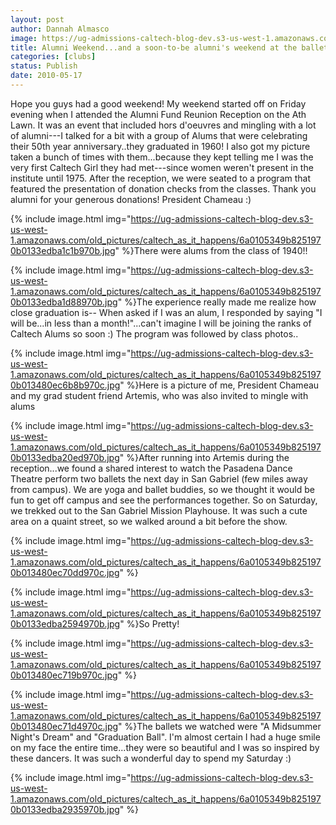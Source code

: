 ```yaml
---
layout: post
author: Dannah Almasco
image: https://ug-admissions-caltech-blog-dev.s3-us-west-1.amazonaws.com/old_pictures/caltech_as_it_happens/6a0105349b8251970b013480ec67c0970c.jpg
title: Alumni Weekend...and a soon-to-be alumni's weekend at the ballet
categories: [clubs]
status: Publish
date: 2010-05-17
---
```


Hope you guys had a good weekend!
My weekend started off on Friday evening when I attended the Alumni Fund Reunion Reception on the Ath Lawn. It was an event that included hors d'oeuvres
and mingling with a lot of alumni---I talked for a bit with a group of Alums that were celebrating their 50th year anniversary..they graduated in 1960! I also got my picture taken a bunch of times with them...because they kept telling me I was the very first Caltech Girl they had met---since women weren't present in the institute until 1975. 
After the reception, we were seated to a program that featured the presentation of donation checks from the classes. Thank you alumni for your generous donations!
President Chameau :) 

{% include image.html img="https://ug-admissions-caltech-blog-dev.s3-us-west-1.amazonaws.com/old_pictures/caltech_as_it_happens/6a0105349b8251970b0133edba1c1b970b.jpg" %}There were alums from the class of 1940!!

{% include image.html img="https://ug-admissions-caltech-blog-dev.s3-us-west-1.amazonaws.com/old_pictures/caltech_as_it_happens/6a0105349b8251970b0133edba1d88970b.jpg" %}The experience really made me realize how close graduation is-- When asked if I was an alum, I responded by saying "I will be...in less than a month!"...can't imagine I will be joining the ranks of Caltech Alums so soon :)
The program was followed by class photos..


{% include image.html img="https://ug-admissions-caltech-blog-dev.s3-us-west-1.amazonaws.com/old_pictures/caltech_as_it_happens/6a0105349b8251970b013480ec6b8b970c.jpg" %}Here is a picture of me, President Chameau and my grad student friend Artemis, who was also invited to mingle with alums

{% include image.html img="https://ug-admissions-caltech-blog-dev.s3-us-west-1.amazonaws.com/old_pictures/caltech_as_it_happens/6a0105349b8251970b0133edba20ed970b.jpg" %}After running into Artemis during the reception...we found a shared interest to watch the Pasadena Dance Theatre perform two ballets the next day in San Gabriel (few miles away from campus). We are yoga and ballet buddies, so we thought it would be fun to get off campus and see the performances together. So on Saturday, we trekked out to the San Gabriel Mission Playhouse. It was such a cute area on a quaint street, so we walked around a bit before the show.


{% include image.html img="https://ug-admissions-caltech-blog-dev.s3-us-west-1.amazonaws.com/old_pictures/caltech_as_it_happens/6a0105349b8251970b013480ec70dd970c.jpg" %}

{% include image.html img="https://ug-admissions-caltech-blog-dev.s3-us-west-1.amazonaws.com/old_pictures/caltech_as_it_happens/6a0105349b8251970b0133edba2594970b.jpg" %}So Pretty!

{% include image.html img="https://ug-admissions-caltech-blog-dev.s3-us-west-1.amazonaws.com/old_pictures/caltech_as_it_happens/6a0105349b8251970b013480ec719b970c.jpg" %}

{% include image.html img="https://ug-admissions-caltech-blog-dev.s3-us-west-1.amazonaws.com/old_pictures/caltech_as_it_happens/6a0105349b8251970b013480ec71d4970c.jpg" %}The ballets we watched were "A Midsummer Night's Dream" and "Graduation Ball". I'm almost certain I had a huge smile on my face the entire time...they were so beautiful and I was so inspired by these dancers. It was such a wonderful day to spend my Saturday :)


{% include image.html img="https://ug-admissions-caltech-blog-dev.s3-us-west-1.amazonaws.com/old_pictures/caltech_as_it_happens/6a0105349b8251970b0133edba2935970b.jpg" %}
